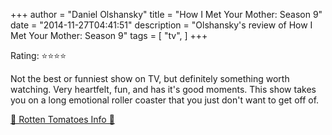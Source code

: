 +++
author = "Daniel Olshansky"
title = "How I Met Your Mother: Season 9"
date = "2014-11-27T04:41:51"
description = "Olshansky's review of How I Met Your Mother: Season 9"
tags = [
    "tv",
]
+++

Rating: ⭐⭐⭐⭐

Not the best or funniest show on TV, but definitely something worth watching. Very heartfelt, fun, and has it's good moments. This show takes you on a long emotional roller coaster that you just don't want to get off of.

[🍅 Rotten Tomatoes Info 🍅](https://www.rottentomatoes.com//tv/how_i_met_your_mother/s09)